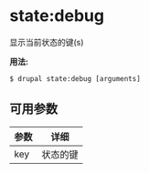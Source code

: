 # state:debug
显示当前状态的键(s)

**用法:**
```
$ drupal state:debug [arguments]
```

## 可用参数
参数 | 详细
---------|-------------
key | 状态的键
